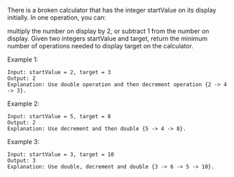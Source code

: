 There is a broken calculator that has the integer startValue on its display initially. In one operation, you can:

multiply the number on display by 2, or
subtract 1 from the number on display.
Given two integers startValue and target, return the minimum number of operations needed to display target on the calculator.



Example 1:
```
Input: startValue = 2, target = 3
Output: 2
Explanation: Use double operation and then decrement operation {2 -> 4 -> 3}.
```

Example 2:
```
Input: startValue = 5, target = 8
Output: 2
Explanation: Use decrement and then double {5 -> 4 -> 8}.
```

Example 3:
```
Input: startValue = 3, target = 10
Output: 3
Explanation: Use double, decrement and double {3 -> 6 -> 5 -> 10}.
```